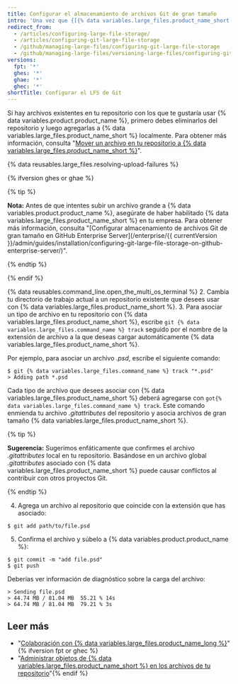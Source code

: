 ```yaml
---
title: Configurar el almacenamiento de archivos Git de gran tamaño
intro: 'Una vez que {[{% data variables.large_files.product_name_short %} está instalado], (/articles/installing-git-large-file-storage/), deberás asociarlo con un archivo de gran tamaño en tu repositorio.'
redirect_from:
  - /articles/configuring-large-file-storage/
  - /articles/configuring-git-large-file-storage
  - /github/managing-large-files/configuring-git-large-file-storage
  - /github/managing-large-files/versioning-large-files/configuring-git-large-file-storage
versions:
  fpt: '*'
  ghes: '*'
  ghae: '*'
  ghec: '*'
shortTitle: Configurar el LFS de Git
---
```


Si hay archivos existentes en tu repositorio con los que te gustaría usar {% data variables.product.product_name %}, primero debes eliminarlos del repositorio y luego agregarlas a {% data variables.large_files.product_name_short %} localmente. Para obtener más información, consulta "[Mover un archivo en tu repositorio a {% data variables.large_files.product_name_short %}](/articles/moving-a-file-in-your-repository-to-git-large-file-storage)".

{% data reusables.large_files.resolving-upload-failures %}

{% ifversion ghes or ghae %}

{% tip %}

**Nota:** Antes de que intentes subir un archivo grande a {% data variables.product.product_name %}, asegúrate de haber habilitado {% data variables.large_files.product_name_short %} en tu empresa. Para obtener más información, consulta "[Configurar almacenamiento de archivos Git de gran tamaño en GitHub Enterprise Server](/enterprise/{{ currentVersion }}/admin/guides/installation/configuring-git-large-file-storage-on-github-enterprise-server/)".

{% endtip %}

{% endif %}

{% data reusables.command_line.open_the_multi_os_terminal %}
2. Cambia tu directorio de trabajo actual a un repositorio existente que desees usar con {% data variables.large_files.product_name_short %}.
3. Para asociar un tipo de archivo en tu repositorio con {% data variables.large_files.product_name_short %}, escribe `git {% data variables.large_files.command_name %} track` seguido por el nombre de la extensión de archivo a la que deseas cargar automáticamente {% data variables.large_files.product_name_short %}.

  Por ejemplo, para asociar un archivo _.psd_, escribe el siguiente comando:
  ```shell
  $ git {% data variables.large_files.command_name %} track "*.psd"
  > Adding path *.psd
  ```
  Cada tipo de archivo que desees asociar con {% data variables.large_files.product_name_short %} deberá agregarse con `got{% data variables.large_files.command_name %} track`. Este comando enmienda tu archivo *.gitattributes* del repositorio y asocia archivos de gran tamaño {% data variables.large_files.product_name_short %}.

  {% tip %}

  **Sugerencia:** Sugerimos enfáticamente que confirmes el archivo *.gitattributes* local en tu repositorio. Basándose en un archivo global *.gitattributes* asociado con {% data variables.large_files.product_name_short %} puede causar conflictos al contribuir con otros proyectos Git.

  {% endtip %}

4. Agrega un archivo al repositorio que coincide con la extensión que has asociado:
  ```shell
  $ git add path/to/file.psd
  ```
5. Confirma el archivo y súbelo a {% data variables.product.product_name %}:
  ```shell
  $ git commit -m "add file.psd"
  $ git push
  ```
  Deberías ver información de diagnóstico sobre la carga del archivo:
  ```shell
  > Sending file.psd
  > 44.74 MB / 81.04 MB  55.21 % 14s
  > 64.74 MB / 81.04 MB  79.21 % 3s
  ```

## Leer más

- "[Colaboración con {% data variables.large_files.product_name_long %}](/articles/collaboration-with-git-large-file-storage/)"{% ifversion fpt or ghec %}
- "[Administrar objetos de {% data variables.large_files.product_name_short %} en los archivos de tu repositorio](/github/administering-a-repository/managing-git-lfs-objects-in-archives-of-your-repository)"{% endif %}
